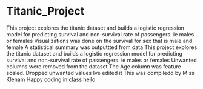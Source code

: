 # Titanic_Project
This project explores the titanic dataset and builds a logistic regression model for predicting survival and non-survival rate of passengers. ie males or females
Visualizations was done on the survival for sex that is male and female 
A statistical summary was outputtted from data
This project explores the titanic dataset and builds a logistic regression model for predicting survival and non-survival rate of passengers. ie males or females
Unwanted columns were removed from the dataset
The Age column was feature scaled. 
Dropped unwanted values 
Ive edited it 
This was compiledd by Miss Klenam
Happy coding in class
hello
